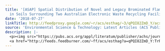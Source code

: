 ```yaml
---
title: '[ASAP] Spatial Distribution of Novel and Legacy Brominated Flame Retardants
  in Soils Surrounding Two Australian Electronic Waste Recycling Facilities'
date: '2018-07-27'
linkTitle: http://feedproxy.google.com/~r/acs/esthag/~3/qPQI82ZmD_Y/acs.est.8b02469
source: 'Environmental Science & Technology: Latest Articles (ACS Publications)'
description: |-
  <p><img src="https://pubs.acs.org/appl/literatum/publisher/achs/journals/content/esthag/0/esthag.ahead-of-print/acs.est.8b02469/20180727/images/medium/es-2018-02469f_0001.gif" alt="TOC Graphic"/></p><div><cite>Environmental Science & Technology</cite></div><div>DOI: 10.1021/acs.est.8b02469</div><div class="feedflare">
  <a href="http://feeds.feedburner.com/~ff/acs/esthag?a=qPQI82ZmD_Y:TrRtZW7OVMA:yIl2AUoC8zA"><img src="http://feeds.feedburner.com/~ff/acs/esthag?d=yIl2AUoC8zA" border="0"></img></a>
---
```

